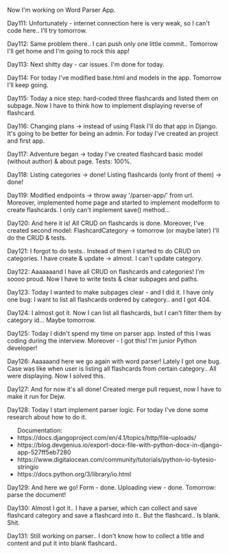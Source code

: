 Now I'm working on Word Parser App.

<p>Day111: Unfortunately - internet connection here is very weak, so I can't code here.. I'll try tomorrow.</p>
<p>Day112: Same problem there.. I can push only one little commit.. Tomorrow I'll get home and I'm going to rock this app!</p>
<p>Day113: Next shitty day - car issues. I'm done for today.</p>
<p>Day114: For today I've modified base.html and models in the app. Tomorrow I'll keep going.</p>
<p>Day115: Today a nice step: hard-coded three flashcards and listed them on subpage. Now I have to think how to implement displaying reverse of flashcard.</p>
<p>Day116: Changing plans -> instead of using Flask I'll do that app in Django. It's going to be better for being an admin. For today I've created an project and first app.</p>
<p>Day117: Adventure began -> today I've created flashcard basic model (without author) & about page. Tests: 100%.</p>
<p>Day118: Listing categories -> done! Listing flashcards (only front of them) -> done!</p>
<p>Day119: Modified endpoints -> throw away '/parser-app/' from url. Moreover, implemented home page and started to implement modelform to create flashcards. I only can't implement save() method...</p>
<p>Day120: And here it is! All CRUD on flashcards is done. Moreover, I've created second model: FlashcardCategory -> tomorrow (or maybe later) I'll do the CRUD & tests.</p>
<p>Day121: I forgot to do tests.. Instead of them I started to do CRUD on categories. I have create & update -> almost. I can't update category.</p>
<p>Day122: Aaaaaaand I have all CRUD on flashcards and categories! I'm soooo proud. Now I have to write tests & clear subpages and paths.</p>
<p>Day123: Today I wanted to make subpages clear - and I did it. I have only one bug: I want to list all flashcards ordered by category.. and I got 404.</p>
<p>Day124: I almost got it. Now I can list all flashcards, but I can't filter them by category id... Maybe tomorrow.</p>
<p>Day125: Today I didn't spend my time on parser app. Insted of this I was coding during the interview. Moreover - I got this! I'm junior Python developer!</p>
<p>Day126: Aaaaaand here we go again with word parser! Lately I got one bug. Case was like when user is listing all flashcards from certain category.. All were displaying. Now I solved this.</p>
<p>Day127: And for now it's all done! Created merge pull request, now I have to make it run for Dejw.</p>
<p>Day128: Today I start implement parser logic. For today I've done some research about how to do it.</p>
<ul>Documentation:
<li>https://docs.djangoproject.com/en/4.1/topics/http/file-uploads/</li>
<li>https://blog.devgenius.io/export-docx-file-with-python-docx-in-django-app-527ff5eb7280</li>
<li>https://www.digitalocean.com/community/tutorials/python-io-bytesio-stringio</li>
<li>https://docs.python.org/3/library/io.html</li>
</ul>
<p>Day129: And here we go! Form - done. Uploading view - done. Tomorrow: parse the document!</p>
<p>Day130: Almost I got it.. I have a parser, which can collect and save flashcard category and save a flashcard into it.. But the flashcard.. Is blank. Shit.</p>
<p>Day131: Still working on parser.. I don't know how to collect a title and content and put it into blank flashcard..</p>